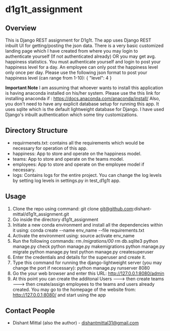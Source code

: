 # d1g1t_assignment

## Overview

This is Django REST assignment for D1g1t.
The app uses Django REST inbuilt UI for getting/posting the json data. There is a very basic customized landing page which I have
created from where you may login to authenticate yourself (If not authenticated already) OR you may get avg. happiness statistics.
You must authenticate yourself and login to post your happiness level for a day. An employee can only post the happiness level only
once per day.
Please use the following json format to post your happiness level (can range from 1-10):
{
"level": 4
}


**Important Note**
I am assuming that whoever wants to install this application is having anaconda installed on his/her system.
Please use the this link for installing anaconda if  : https://docs.anaconda.com/anaconda/install/
Also, you don't need to have any explicit database setup for running this app. It uses sqlite which is the default lightweight
database for Django.
I have used Django's inbuilt authentication which some tiny customizations.

## Directory Structure

- requirmenets.txt: contains all the requirements which would be necessary for operation of this app.
- happiness: App to store and operate on the happiness model.
- teams: App to store and operate on the teams model.
- employees: App to store and operate on the employee model if necessary.
- logs: Contains logs for the entire project. You can change the log levels by setting log levels in settings.py in test_d1g1t app.

## Usage

1. Clone the repo using command: git clone git@github.com:dishant-mittal/d1g1t_assignment.git
2. Go inside the directory d1g1t_assignment
3. Initiate a new conda environment and install all the dependencies within it using: conda create --name env_name --file requirements.txt
4. Activate the environment using: source activate env_name
5. Run the following commands:
rm */migrations/00*
rm db.sqlite3
python manage.py check
python manage.py makemigrations
python manage.py migrate
python manage.py test
python manage.py createsuperuser
6. Enter the credentials and details for the superuser and create it.
7. Type this command for running the django-lightweight server (you may change the port if necessary): python manage.py runserver 8080
8. Go the your web browser and enter this URL: http://127.0.0.1:8080/admin
9. At this point you can create the additonal Users ---> then create teams ---> then create/assign employees to the teams and users already
created. You may go to the homepage of the website from: http://127.0.0.1:8080/   and start using the app





## Contact People
- Dishant Mittal (also the author) - dishantmittal31@gmail.com